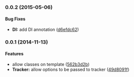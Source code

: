 <a name="0.0.2"></a>
### 0.0.2 (2015-05-06)


#### Bug Fixes

* **DI:** add DI annotation ([d6efdc62](http://github.com/mhssmnn/angular-segue/commit/d6efdc629881ddd819c66ad1cceabc9756b8b375))


<a name="0.0.1"></a>
### 0.0.1 (2014-11-13)


#### Features

* allow classes on template ([562b3d2b](http://github.com/mhssmnn/angular-segue/commit/562b3d2ba9c998bd67b48a4e38a50f582e5bed83))
* **Tracker:** allow options to be passed to tracker ([49d8091f](http://github.com/mhssmnn/angular-segue/commit/49d8091f3b61428788581d1cae7e535aeea16636))



